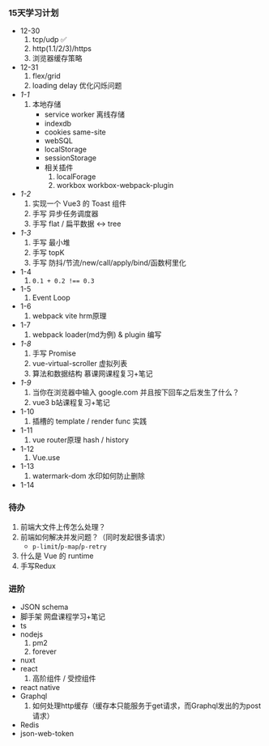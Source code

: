 ### 15天学习计划

- 12-30
    1. tcp/udp ✅
    2. http(1.1/2/3)/https
    3. 浏览器缓存策略
- 12-31
    1. flex/grid
    2. loading delay 优化闪烁问题
- *1-1*
    1. 本地存储
        - service worker 离线存储
        - indexdb
        - cookies same-site
        - webSQL
        - localStorage
        - sessionStorage
        - 相关插件
            1. localForage
            2. workbox workbox-webpack-plugin
- *1-2*
    1. 实现一个 Vue3 的 Toast 组件
    2. 手写 异步任务调度器
    3. 手写 flat / 扁平数据 <-> tree
- *1-3*
    1. 手写 最小堆
    2. 手写 topK
    3. 手写 防抖/节流/new/call/apply/bind/函数柯里化
- 1-4
    1. `0.1 + 0.2 !== 0.3`
- 1-5
    1. Event Loop
- 1-6
    1. webpack vite hrm原理
- 1-7
    1. webpack loader(md为例) & plugin 编写
- *1-8*
    1. 手写 Promise
    2. vue-virtual-scroller 虚拟列表
    3. 算法和数据结构 慕课网课程复习+笔记
- *1-9*
    1. 当你在浏览器中输入 google.com 并且按下回车之后发生了什么？
    2. vue3 b站课程复习+笔记
- 1-10
    1. 插槽的 template / render func 实践
- 1-11
    1. vue router原理 hash / history
- 1-12
    1. Vue.use
- 1-13
    1. watermark-dom 水印如何防止删除
- 1-14

### 待办

1. 前端大文件上传怎么处理？
2. 前端如何解决并发问题？（同时发起很多请求）
    - `p-limit`/`p-map`/`p-retry`
3. 什么是 Vue 的 runtime
4. 手写Redux

### 进阶

- JSON schema
- 脚手架 网盘课程学习+笔记
- ts
- nodejs
    1. pm2
    2. forever
- nuxt
- react
    1. 高阶组件 / 受控组件
- react native
- Graphql
    1. 如何处理http缓存（缓存本只能服务于get请求，而Graphql发出的为post请求）
- Redis
- json-web-token